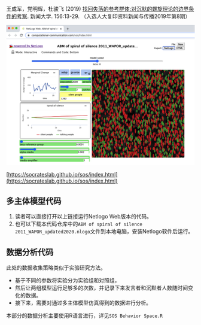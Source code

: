 王成军，党明辉，杜骏飞 (2019) [找回失落的参考群体:对沉默的螺旋理论的边界条件的考察](https://mall.cnki.net/magazine/Article/XWDX201904005.htm). 新闻大学. 156:13-29. （入选人大复印资料新闻与传播2019年第8期）


![](web.png)

[https://socrateslab.github.io/sos/index.html](https://socrateslab.github.io/sos/index.html)

## 多主体模型代码

1. 读者可以直接打开以上链接运行Netlogo Web版本的代码。
2. 也可以下载本代码仓库中的`ABM of spiral of silence 2011_WAPOR_updated2020.nlogo`文件到本地电脑，安装Netlogo软件后运行。


## 数据分析代码

此处的数据收集策略类似于实验研究方法。
- 基于不同的参数将实验分为实验组和对照组，
- 然后让两组模型运行足够多的次数，并记录下来发言者和沉默者人数随时间变化的数据。
- 接下来，需要对通过多主体模型仿真得到的数据进行分析。

本部分的数据分析主要使用R语言进行，详见``SOS Behavior Space.R``



